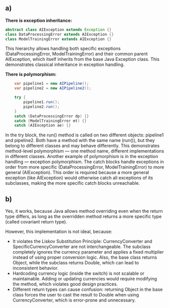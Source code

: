 ## a)
**There is exception inheritance:**
```java
abstract class AIException extends Exception {}
class DataProcessingError extends AIException {}
class ModelTrainingError extends AIException {}
```
This hierarchy allows handling both specific exceptions (DataProcessingError, ModelTrainingError) and their common parent AIException, which itself inherits from the base Java Exception class. This demonstrates classical inheritance in exception handling.

**There is polymorphism:**
```java
    var pipeline1 = new AIPipeline();
    var pipeline2 = new AIPipeline2();

    try {
        pipeline1.run();
        pipeline2.run();
    }
    catch (DataProcessingError dp) {}
    catch (ModelTrainingError mt) {}
    catch (AIException ae) {}
```
In the try block, the run() method is called on two different objects: pipeline1 and pipeline2. Both have a method with the same name (run()), but they belong to different classes and may behave differently. This demonstrates method-level polymorphism — one method name, different implementations in different classes.
Another example of polymorphism is in the exception handling — exception polymorphism. The catch blocks handle exceptions in order from more specific (DataProcessingError, ModelTrainingError) to more general (AIException). This order is required because a more general exception (like AIException) would otherwise catch all exceptions of its subclasses, making the more specific catch blocks unreachable.

## b)
Yes, it works, because Java allows method overriding even when the return type differs, as long as the overridden method returns a more specific type (called covariant return type).

However, this implementation is not ideal, because:
 - It violates the Liskov Substitution Principle: CurrencyConverter and SpecificCurrencyConverter are not interchangeable. The subclass completely ignores the currency parameter and applies a fixed multiplier instead of using proper conversion logic. Also, the base class returns Object, while the subclass returns Double, which can lead to inconsistent behavior.
 - Hardcoding currency logic (inside the switch) is not scalable or maintainable. Adding or updating currencies would require modifying the method, which violates good design practices.
 - Different return types can cause confusion: returning Object in the base class forces the user to cast the result to Double when using CurrencyConverter, which is error-prone and unnecessary.
